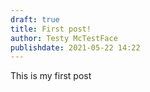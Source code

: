 ```yaml
---
draft: true
title: First post!
author: Testy McTestFace
publishdate: 2021-05-22 14:22
---
```


This is my first post
